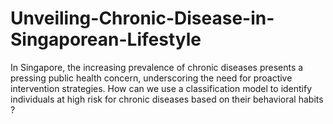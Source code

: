 # Unveiling-Chronic-Disease-in-Singaporean-Lifestyle
In Singapore, the increasing prevalence of chronic diseases presents a pressing public health concern, underscoring the need for proactive intervention strategies. How can we use a classification model to identify individuals at high risk for chronic diseases based on their behavioral habits ?
